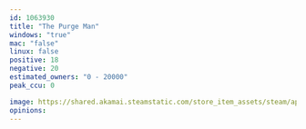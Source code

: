 ```yaml
---
id: 1063930
title: "The Purge Man"
windows: "true"
mac: "false"
linux: false
positive: 18
negative: 20
estimated_owners: "0 - 20000"
peak_ccu: 0

image: https://shared.akamai.steamstatic.com/store_item_assets/steam/apps/1063930/header.jpg?t=1610468130
opinions:
---
```

